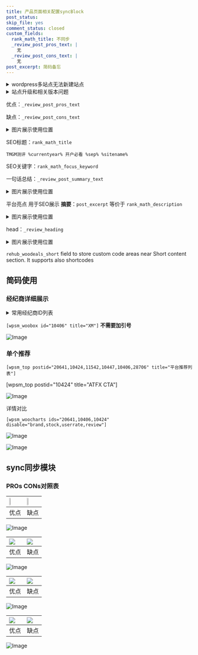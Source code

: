 ```yaml
---
title: 产品页面相关配置syncBlock
post_status: 
skip_file: yes
comment_status: closed
custom_fields:
  rank_math_title: 不同步
  _review_post_pros_text: |
    无
  _review_post_cons_text: |
    无
post_excerpt: 简码备忘
---
```

<details><summary>wordpress多站点无法新建站点</summary>

<li>和报错需要清理cookies一样的原因</li>
<li>wp-config.php里面<code>define( 'SUBDOMAIN_INSTALL', false );//子域名安装</code></li>
<li>新建子站点是用<code>define( 'SUBDOMAIN_INSTALL', true);//子域名安装</code> 完成以后，改成<code>false</code></li>
</details>

<details><summary>站点升级和相关版本问题</summary>

<p>wordpress：5.9.9
woocommerce：7.5.1
出现问题的地方：主题选项里面>><strong>Product layout >>compact style</strong></p>
<p>如何出现没有用过的字段 导致无法保存。先导出配置 然后进行修改，后面再次恢复即可。</p>
<p>出现部分字段无法显示时，需要返回默认布局后，对产品进行保存就好了。</p>
<p></p>
</details>

优点：`_review_post_pros_text`

缺点：`_review_post_cons_text`

<details><summary>图片展示使用位置</summary>

<img src="https://prod-files-secure.s3.us-west-2.amazonaws.com/39ed1227-6d7d-4570-be36-9ccd4a2c4241/f51d3d83-55d4-4bdf-9604-f37ec77ab556/Untitled.png?X-Amz-Algorithm=AWS4-HMAC-SHA256&X-Amz-Content-Sha256=UNSIGNED-PAYLOAD&X-Amz-Credential=ASIAZI2LB466Z2OPMJMV%2F20251101%2Fus-west-2%2Fs3%2Faws4_request&X-Amz-Date=20251101T165518Z&X-Amz-Expires=3600&X-Amz-Security-Token=IQoJb3JpZ2luX2VjEGgaCXVzLXdlc3QtMiJHMEUCIQDFDaMqBT6UOUz2y07TyDoUMGJqFp1SgQaHWZn0qWq%2FtQIgVe4rkZP7hnxqGCGGGEHJgcDuZB%2BeVjixDTz1ddisOUcq%2FwMIMRAAGgw2Mzc0MjMxODM4MDUiDLBnr%2FUxOp64rESdRCrcA2E%2BRDpoK7HY0pIZ6UQgX9ITCcVSwNuWyymGs%2BTsKsIz99FY%2BUhUj12FL4gLvE0WuDuAPyDoY8y%2BfYHIdIIlOw%2FjlO%2F9J4AkspwoV85m9SO1fbJO3%2BwoGmtXLrXREvdZmMDIMcELdhkKV7uo37xogIJZQtTV73rSjAIF%2F763qrOsqanp8K2VzDDixVakR1gUUCoNWNLhls5439HWBywUdMVd6gr0577FvmY0LPEXbl8etArWKas6P9ibBVxpoBON8gRAifAf%2BYgQT7IFQ5dqw7T67XKNZ2dkBgM8ejyJJjHtT8I135upAW8sktCyATEq%2BibYeSYbISLu26B3FMkCG8%2F67tSrV7AJDVovXCEZ5wR4ew1rGjZVVsN3e5DwmLdn0Eq44NAMP%2FcxcAyMiERQxv2%2F6Nt6XPP33GXOB7VE645EB1VjcS6yGviYcuQd8oaNuECDQNPp4K%2Fq5fUDEF8FXpSXU69VMTEjlNTRELwLCE8aWMYkO%2BY2IgahPVofF%2FB6gDtbxZtavLu0oE70fhQeEIsZvm4AYz%2BM6gXARGlQsv2Ao7%2BNjiQ0UMkcJNUXKwjr4jkkOZxRZy0g0SvgcRzWwdveWE6OD2M575I944MPjF1hiGkH15st%2FlQ0L71vMNvQmMgGOqUBuMGd%2F3yzF7QYrSiQps96H%2BPA55G5ziTZ6TpxgQjtKoXghitPxHaQQvC0qfMLDspx0VZQCy3O%2BLiYfAMsKhR5OECm1WRujJuRPG2GeGI6OivillNXYjkYIRcgv9RXXKc8F0D2A9spgJMA4w8eYa43JSGoEWVdNo1Uzv7lAy3N%2Be8GiZyDdKJrytJCbNMgyvoqL24nvkS63KPhr%2FgOjSjNwD4O48E%2F&X-Amz-Signature=b5b883c9772395011ea4d627fa32e01a1f41d4cf05646dc2915d38ebdf18716c&X-Amz-SignedHeaders=host&x-amz-checksum-mode=ENABLED&x-id=GetObject" alt="Image">
</details>

SEO标题：`rank_math_title`

`TMGM测评 %currentyear% 开户必看 %sep% %sitename%`

SEO关键字：`rank_math_focus_keyword`

一句话总结：`_review_post_summary_text`

<details><summary>图片展示使用位置</summary>

<img src="https://prod-files-secure.s3.us-west-2.amazonaws.com/39ed1227-6d7d-4570-be36-9ccd4a2c4241/4b96a922-296c-4f4e-8630-d1c870cbce01/Untitled.png?X-Amz-Algorithm=AWS4-HMAC-SHA256&X-Amz-Content-Sha256=UNSIGNED-PAYLOAD&X-Amz-Credential=ASIAZI2LB466W2X24S4H%2F20251101%2Fus-west-2%2Fs3%2Faws4_request&X-Amz-Date=20251101T165518Z&X-Amz-Expires=3600&X-Amz-Security-Token=IQoJb3JpZ2luX2VjEGgaCXVzLXdlc3QtMiJHMEUCIQDfyevdsri5k52Xp7Ylz94bOmcGnPLH15YfNIQhifL%2B%2FAIgTpxgMZRAe0ToV5OicqyiO2q3cJfscg3riouhoI%2F1cDMq%2FwMIMRAAGgw2Mzc0MjMxODM4MDUiDKrdddh8hJ2p3jWtMircA1vc3EHG6N334O%2BWOwO%2FjZU5mlAp8HTth%2By%2BlI1210SIIEpB1enyKAzappLm7wk7KjueT%2B4ScFlJaI1tbTvQHazfD6QLuZG4mevDsofaIXjgxwhY4trFbghcBCC9pbTC29nN%2B%2FiBJUQskQkOaVnhBsKMTvQCkCoObjQtRjao%2BrrwB4%2BOeCjQsQqNQNcWtLkL2mQvwFMIQNdXdnr6m%2B4NxVYIhK4%2FPKA%2BIxSZYoC4h9i%2FuR%2BrQnHLO31WIfhJIoDO29Zf0ziZhyC7VyeI8IVhHAmp75pEzfL02WzR7%2Fkw9GacwqALxe%2FMZNyxK0dqV%2FZ%2FJ%2BQhePhAzlEp%2FVzcVNwaznrs28fUctEQULhw%2B2kTR8gJ8iwoArwjuR4NZsi4KLqDW79Ur70ZKj9tt6co9Cgt7DKZ6WXJruqI8R7zPGcpatRkdJ9yAVaF%2BQYJVLjZMHP2LpVonjunC32nJPaow7RBgxdSJoq%2Fs7bzUcGjxLhlY5hUKBJYn%2BSZPcpbxNDbhuZ2ZUs%2B8V8%2BGgtOzWh400Lee1dOna5lr2%2Fna6GkIdyXEXSHZZhX%2B8wk4dyAVJ%2FSz0bZArBydwgU4drX9C8gAIWTZVWu9rPZhwHrfwmW0aUSVO0cNMeZB8vCgMpEuvHqMKbQmMgGOqUBM2gJALw%2FKOBZYW%2BO%2BTSFkhOPBz1xx39dq2%2F2RJ8KD2PDe%2Fok4ePVyPRA49ON8ps5K%2BI%2FfkZ%2B3hXU%2BKdN8nSpfL1VKtQHNHrE1Rxtchgcke%2BQ%2B034kKA032p7dE%2FaBmKrD%2FPyYINalYbQgIr7PKM6jw4OFgYmcL%2FL9ys%2BtcaFW6VxfS5q6Q1z0JRXZpXZiEQtMgsPa6cWhSO%2FfxJQegmxfnbvAYfL&X-Amz-Signature=9bceeb2091a431abe68c2bc93211a910a012a767a64ef77d4681df07e208951a&X-Amz-SignedHeaders=host&x-amz-checksum-mode=ENABLED&x-id=GetObject" alt="Image">
</details>

平台亮点 用于SEO展示 **摘要**：`post_excerpt`  等价于 `rank_math_description`

<details><summary>图片展示使用位置</summary>

<img src="https://prod-files-secure.s3.us-west-2.amazonaws.com/39ed1227-6d7d-4570-be36-9ccd4a2c4241/1ee11f63-b60a-4dfe-a7a7-d58ff23b5d88/Untitled.png?X-Amz-Algorithm=AWS4-HMAC-SHA256&X-Amz-Content-Sha256=UNSIGNED-PAYLOAD&X-Amz-Credential=ASIAZI2LB466SGK7YD3Z%2F20251101%2Fus-west-2%2Fs3%2Faws4_request&X-Amz-Date=20251101T165519Z&X-Amz-Expires=3600&X-Amz-Security-Token=IQoJb3JpZ2luX2VjEGgaCXVzLXdlc3QtMiJIMEYCIQDslMepTJ9vWeh1p6tEcwcUYG9UGHXromLe80mSx%2FeN9wIhAL5QzW2uV4516iSoWVac%2FpPVEipf6oxHkHjFB%2Bhrp%2FxgKv8DCDEQABoMNjM3NDIzMTgzODA1IgxXdVEnamIJrjnT6e8q3AOKgmwRiArCzg2wPtL%2BEiZCeio6HI51c76fL5mj3NK46eazacnE8oogm3Iw%2FvYGsELb1vjFgDsCdlEViTCrrhVaa84KM1H01UO1niKeUGsx1GrvmbAIctiEY%2B%2BiWaLXuqqVD9xBvpMk2FF8h4m2d3efqExgQHboSfxNERBVRLk6Q7VtHuoAzX%2BVd1ON%2B%2ByNCTD8MKdZQnL%2Fyymw3k6cyKWtpTlFhHMjSb0zAebk98VpJQaOuhcmb6LwLY9Bqwh5owaTfh1pMSPAPwNf2mA1axESgi24iMNpnOhraF%2FYTOL7WX2AgrbHqQ2a463jYpGV3RnXcXQb3yymf0X2kLVIhzx6v9hWcORmqFXcoHzaShtskhB0xzJAM%2FETTP%2FZPuC76adGHK%2BY%2FRMFgP193rcw8f52Is%2FXBzCY4Un6cMhblBIKaDLQfTFtgY1wUirx926tRzGTVyDMoBu9l9bUkuvtWSE5Ul0DEQCav4d1BjPA%2FjBMRlQ1OEi8WItdIDUnygGc2dyhBk8gKdL%2FbEIq68mcvRV5lC1vtdVXtLQ4J%2BquAiPlXYnUo3Tufl7QttFvcTqp7mgwh%2Bz66dnJGiOjn0ClITd%2B2HQgF%2FhK4cq5AzVjZjAqgntYKQ6WUgX4GNvWhjD00JjIBjqkAeXr7doSQNmN7qGVnLy9fdgKNJ2RvyZ60tyannEMf4lleIyMPpxgKiArky1bF9ajwLY%2FDEU0DKXMxXNSOSNAQimSvTIgKcJSWrn4HCWykya5kQ7E9iTrE6j%2BLiuzVKL0Obb4P4O5yNkxG%2Bxfbqdo31xdJb8R73b7Y3RNSWaXH7ZWnJAJoeka%2B0HzpFYSfkJaGfIkQaK3i1lmITXc6bAN3Ec3BvoC&X-Amz-Signature=b125dfdc475cceb8914dd685fcf9843493128ca4106d5efe02b547e939415241&X-Amz-SignedHeaders=host&x-amz-checksum-mode=ENABLED&x-id=GetObject" alt="Image">
<img src="https://prod-files-secure.s3.us-west-2.amazonaws.com/39ed1227-6d7d-4570-be36-9ccd4a2c4241/ad4118b5-78d8-4fbe-801e-3b29b5d99c01/Untitled.png?X-Amz-Algorithm=AWS4-HMAC-SHA256&X-Amz-Content-Sha256=UNSIGNED-PAYLOAD&X-Amz-Credential=ASIAZI2LB466SGK7YD3Z%2F20251101%2Fus-west-2%2Fs3%2Faws4_request&X-Amz-Date=20251101T165519Z&X-Amz-Expires=3600&X-Amz-Security-Token=IQoJb3JpZ2luX2VjEGgaCXVzLXdlc3QtMiJIMEYCIQDslMepTJ9vWeh1p6tEcwcUYG9UGHXromLe80mSx%2FeN9wIhAL5QzW2uV4516iSoWVac%2FpPVEipf6oxHkHjFB%2Bhrp%2FxgKv8DCDEQABoMNjM3NDIzMTgzODA1IgxXdVEnamIJrjnT6e8q3AOKgmwRiArCzg2wPtL%2BEiZCeio6HI51c76fL5mj3NK46eazacnE8oogm3Iw%2FvYGsELb1vjFgDsCdlEViTCrrhVaa84KM1H01UO1niKeUGsx1GrvmbAIctiEY%2B%2BiWaLXuqqVD9xBvpMk2FF8h4m2d3efqExgQHboSfxNERBVRLk6Q7VtHuoAzX%2BVd1ON%2B%2ByNCTD8MKdZQnL%2Fyymw3k6cyKWtpTlFhHMjSb0zAebk98VpJQaOuhcmb6LwLY9Bqwh5owaTfh1pMSPAPwNf2mA1axESgi24iMNpnOhraF%2FYTOL7WX2AgrbHqQ2a463jYpGV3RnXcXQb3yymf0X2kLVIhzx6v9hWcORmqFXcoHzaShtskhB0xzJAM%2FETTP%2FZPuC76adGHK%2BY%2FRMFgP193rcw8f52Is%2FXBzCY4Un6cMhblBIKaDLQfTFtgY1wUirx926tRzGTVyDMoBu9l9bUkuvtWSE5Ul0DEQCav4d1BjPA%2FjBMRlQ1OEi8WItdIDUnygGc2dyhBk8gKdL%2FbEIq68mcvRV5lC1vtdVXtLQ4J%2BquAiPlXYnUo3Tufl7QttFvcTqp7mgwh%2Bz66dnJGiOjn0ClITd%2B2HQgF%2FhK4cq5AzVjZjAqgntYKQ6WUgX4GNvWhjD00JjIBjqkAeXr7doSQNmN7qGVnLy9fdgKNJ2RvyZ60tyannEMf4lleIyMPpxgKiArky1bF9ajwLY%2FDEU0DKXMxXNSOSNAQimSvTIgKcJSWrn4HCWykya5kQ7E9iTrE6j%2BLiuzVKL0Obb4P4O5yNkxG%2Bxfbqdo31xdJb8R73b7Y3RNSWaXH7ZWnJAJoeka%2B0HzpFYSfkJaGfIkQaK3i1lmITXc6bAN3Ec3BvoC&X-Amz-Signature=f5efd465377f721e5ed8d18ea86a1fd9c54246eb2debb46fd8902e2832ed3991&X-Amz-SignedHeaders=host&x-amz-checksum-mode=ENABLED&x-id=GetObject" alt="Image">
<img src="https://prod-files-secure.s3.us-west-2.amazonaws.com/39ed1227-6d7d-4570-be36-9ccd4a2c4241/a38cf7c9-a79c-4b64-9e94-13589fe0758b/Untitled.png?X-Amz-Algorithm=AWS4-HMAC-SHA256&X-Amz-Content-Sha256=UNSIGNED-PAYLOAD&X-Amz-Credential=ASIAZI2LB466SGK7YD3Z%2F20251101%2Fus-west-2%2Fs3%2Faws4_request&X-Amz-Date=20251101T165519Z&X-Amz-Expires=3600&X-Amz-Security-Token=IQoJb3JpZ2luX2VjEGgaCXVzLXdlc3QtMiJIMEYCIQDslMepTJ9vWeh1p6tEcwcUYG9UGHXromLe80mSx%2FeN9wIhAL5QzW2uV4516iSoWVac%2FpPVEipf6oxHkHjFB%2Bhrp%2FxgKv8DCDEQABoMNjM3NDIzMTgzODA1IgxXdVEnamIJrjnT6e8q3AOKgmwRiArCzg2wPtL%2BEiZCeio6HI51c76fL5mj3NK46eazacnE8oogm3Iw%2FvYGsELb1vjFgDsCdlEViTCrrhVaa84KM1H01UO1niKeUGsx1GrvmbAIctiEY%2B%2BiWaLXuqqVD9xBvpMk2FF8h4m2d3efqExgQHboSfxNERBVRLk6Q7VtHuoAzX%2BVd1ON%2B%2ByNCTD8MKdZQnL%2Fyymw3k6cyKWtpTlFhHMjSb0zAebk98VpJQaOuhcmb6LwLY9Bqwh5owaTfh1pMSPAPwNf2mA1axESgi24iMNpnOhraF%2FYTOL7WX2AgrbHqQ2a463jYpGV3RnXcXQb3yymf0X2kLVIhzx6v9hWcORmqFXcoHzaShtskhB0xzJAM%2FETTP%2FZPuC76adGHK%2BY%2FRMFgP193rcw8f52Is%2FXBzCY4Un6cMhblBIKaDLQfTFtgY1wUirx926tRzGTVyDMoBu9l9bUkuvtWSE5Ul0DEQCav4d1BjPA%2FjBMRlQ1OEi8WItdIDUnygGc2dyhBk8gKdL%2FbEIq68mcvRV5lC1vtdVXtLQ4J%2BquAiPlXYnUo3Tufl7QttFvcTqp7mgwh%2Bz66dnJGiOjn0ClITd%2B2HQgF%2FhK4cq5AzVjZjAqgntYKQ6WUgX4GNvWhjD00JjIBjqkAeXr7doSQNmN7qGVnLy9fdgKNJ2RvyZ60tyannEMf4lleIyMPpxgKiArky1bF9ajwLY%2FDEU0DKXMxXNSOSNAQimSvTIgKcJSWrn4HCWykya5kQ7E9iTrE6j%2BLiuzVKL0Obb4P4O5yNkxG%2Bxfbqdo31xdJb8R73b7Y3RNSWaXH7ZWnJAJoeka%2B0HzpFYSfkJaGfIkQaK3i1lmITXc6bAN3Ec3BvoC&X-Amz-Signature=b0e50d395a05435ae3cc2fa81e49da2095ab0c26a131d2900b56ef2be0f1d460&X-Amz-SignedHeaders=host&x-amz-checksum-mode=ENABLED&x-id=GetObject" alt="Image">
<img src="https://prod-files-secure.s3.us-west-2.amazonaws.com/39ed1227-6d7d-4570-be36-9ccd4a2c4241/7da6fc1e-d2ac-42ae-8c75-cb5749aa18f6/Untitled.png?X-Amz-Algorithm=AWS4-HMAC-SHA256&X-Amz-Content-Sha256=UNSIGNED-PAYLOAD&X-Amz-Credential=ASIAZI2LB466SGK7YD3Z%2F20251101%2Fus-west-2%2Fs3%2Faws4_request&X-Amz-Date=20251101T165519Z&X-Amz-Expires=3600&X-Amz-Security-Token=IQoJb3JpZ2luX2VjEGgaCXVzLXdlc3QtMiJIMEYCIQDslMepTJ9vWeh1p6tEcwcUYG9UGHXromLe80mSx%2FeN9wIhAL5QzW2uV4516iSoWVac%2FpPVEipf6oxHkHjFB%2Bhrp%2FxgKv8DCDEQABoMNjM3NDIzMTgzODA1IgxXdVEnamIJrjnT6e8q3AOKgmwRiArCzg2wPtL%2BEiZCeio6HI51c76fL5mj3NK46eazacnE8oogm3Iw%2FvYGsELb1vjFgDsCdlEViTCrrhVaa84KM1H01UO1niKeUGsx1GrvmbAIctiEY%2B%2BiWaLXuqqVD9xBvpMk2FF8h4m2d3efqExgQHboSfxNERBVRLk6Q7VtHuoAzX%2BVd1ON%2B%2ByNCTD8MKdZQnL%2Fyymw3k6cyKWtpTlFhHMjSb0zAebk98VpJQaOuhcmb6LwLY9Bqwh5owaTfh1pMSPAPwNf2mA1axESgi24iMNpnOhraF%2FYTOL7WX2AgrbHqQ2a463jYpGV3RnXcXQb3yymf0X2kLVIhzx6v9hWcORmqFXcoHzaShtskhB0xzJAM%2FETTP%2FZPuC76adGHK%2BY%2FRMFgP193rcw8f52Is%2FXBzCY4Un6cMhblBIKaDLQfTFtgY1wUirx926tRzGTVyDMoBu9l9bUkuvtWSE5Ul0DEQCav4d1BjPA%2FjBMRlQ1OEi8WItdIDUnygGc2dyhBk8gKdL%2FbEIq68mcvRV5lC1vtdVXtLQ4J%2BquAiPlXYnUo3Tufl7QttFvcTqp7mgwh%2Bz66dnJGiOjn0ClITd%2B2HQgF%2FhK4cq5AzVjZjAqgntYKQ6WUgX4GNvWhjD00JjIBjqkAeXr7doSQNmN7qGVnLy9fdgKNJ2RvyZ60tyannEMf4lleIyMPpxgKiArky1bF9ajwLY%2FDEU0DKXMxXNSOSNAQimSvTIgKcJSWrn4HCWykya5kQ7E9iTrE6j%2BLiuzVKL0Obb4P4O5yNkxG%2Bxfbqdo31xdJb8R73b7Y3RNSWaXH7ZWnJAJoeka%2B0HzpFYSfkJaGfIkQaK3i1lmITXc6bAN3Ec3BvoC&X-Amz-Signature=d4c9a675eaa001e4a0029a370fc4bc751aa2211c739616800d20c0f0c45850a0&X-Amz-SignedHeaders=host&x-amz-checksum-mode=ENABLED&x-id=GetObject" alt="Image">
<img src="https://prod-files-secure.s3.us-west-2.amazonaws.com/39ed1227-6d7d-4570-be36-9ccd4a2c4241/7e97f40a-eaee-47f5-b2f9-475f96808fa7/Untitled.png?X-Amz-Algorithm=AWS4-HMAC-SHA256&X-Amz-Content-Sha256=UNSIGNED-PAYLOAD&X-Amz-Credential=ASIAZI2LB466SGK7YD3Z%2F20251101%2Fus-west-2%2Fs3%2Faws4_request&X-Amz-Date=20251101T165519Z&X-Amz-Expires=3600&X-Amz-Security-Token=IQoJb3JpZ2luX2VjEGgaCXVzLXdlc3QtMiJIMEYCIQDslMepTJ9vWeh1p6tEcwcUYG9UGHXromLe80mSx%2FeN9wIhAL5QzW2uV4516iSoWVac%2FpPVEipf6oxHkHjFB%2Bhrp%2FxgKv8DCDEQABoMNjM3NDIzMTgzODA1IgxXdVEnamIJrjnT6e8q3AOKgmwRiArCzg2wPtL%2BEiZCeio6HI51c76fL5mj3NK46eazacnE8oogm3Iw%2FvYGsELb1vjFgDsCdlEViTCrrhVaa84KM1H01UO1niKeUGsx1GrvmbAIctiEY%2B%2BiWaLXuqqVD9xBvpMk2FF8h4m2d3efqExgQHboSfxNERBVRLk6Q7VtHuoAzX%2BVd1ON%2B%2ByNCTD8MKdZQnL%2Fyymw3k6cyKWtpTlFhHMjSb0zAebk98VpJQaOuhcmb6LwLY9Bqwh5owaTfh1pMSPAPwNf2mA1axESgi24iMNpnOhraF%2FYTOL7WX2AgrbHqQ2a463jYpGV3RnXcXQb3yymf0X2kLVIhzx6v9hWcORmqFXcoHzaShtskhB0xzJAM%2FETTP%2FZPuC76adGHK%2BY%2FRMFgP193rcw8f52Is%2FXBzCY4Un6cMhblBIKaDLQfTFtgY1wUirx926tRzGTVyDMoBu9l9bUkuvtWSE5Ul0DEQCav4d1BjPA%2FjBMRlQ1OEi8WItdIDUnygGc2dyhBk8gKdL%2FbEIq68mcvRV5lC1vtdVXtLQ4J%2BquAiPlXYnUo3Tufl7QttFvcTqp7mgwh%2Bz66dnJGiOjn0ClITd%2B2HQgF%2FhK4cq5AzVjZjAqgntYKQ6WUgX4GNvWhjD00JjIBjqkAeXr7doSQNmN7qGVnLy9fdgKNJ2RvyZ60tyannEMf4lleIyMPpxgKiArky1bF9ajwLY%2FDEU0DKXMxXNSOSNAQimSvTIgKcJSWrn4HCWykya5kQ7E9iTrE6j%2BLiuzVKL0Obb4P4O5yNkxG%2Bxfbqdo31xdJb8R73b7Y3RNSWaXH7ZWnJAJoeka%2B0HzpFYSfkJaGfIkQaK3i1lmITXc6bAN3Ec3BvoC&X-Amz-Signature=48323f855b85f62ead9184000832288d112a4507fe5a38b6e54c21dcb761bd8c&X-Amz-SignedHeaders=host&x-amz-checksum-mode=ENABLED&x-id=GetObject" alt="Image">
</details>

head：`_review_heading`

<details><summary>图片展示使用位置</summary>

<img src="https://prod-files-secure.s3.us-west-2.amazonaws.com/39ed1227-6d7d-4570-be36-9ccd4a2c4241/3a4650ad-9887-415c-889a-edd51fa54f27/Untitled.png?X-Amz-Algorithm=AWS4-HMAC-SHA256&X-Amz-Content-Sha256=UNSIGNED-PAYLOAD&X-Amz-Credential=ASIAZI2LB466XXA64T6Z%2F20251101%2Fus-west-2%2Fs3%2Faws4_request&X-Amz-Date=20251101T165519Z&X-Amz-Expires=3600&X-Amz-Security-Token=IQoJb3JpZ2luX2VjEGgaCXVzLXdlc3QtMiJHMEUCIQD44X1bnRseOL9igdQNzy5OonVAGCmfKK09fLN44SmE0wIgZBC6X3bz7vSLhseAfkFu%2BmQaP8flCtLRKXO3XaG0Zekq%2FwMIMRAAGgw2Mzc0MjMxODM4MDUiDMgS%2FGNQITYcXhfGFSrcA7PAzgg6jVK%2FJhgAECSVoUlQcw72OuEzqQIeegyIkGj%2FoDMjfZHoNXrIJN49gMiG2WASwqAsFVtJvEQC5xZEgWmM0f%2FuADlkH6MCMiqOPz77h3NYp72aXmCF5EL1HL0hVTl0S2FMWxOg5Bzm3vLlCdXl%2F0bwadq0vd1GdXekkUYdIrvI5hOdciXiJBAGmBK0PVftWS7vVcQ0Cy0FTMsPP8UL8dfKImIQpPKOroxSE1NMdz8irS9JZPCdO0uP2rTMb5nwVnVgIV%2B6wgp9dJxg9RxGzlLg5Nv01y2Suz8QY4fQx24iIAuEEf8R6g%2BlTlGP6kyerKkGvsOMDeSLndwtA5JyA5JAVQkf%2BbucHhrN06jgqSx39OjihmHcWuaVPfFL67kgIw1WG4KGNoJoB8HtdWSdLuCK1jZBeegCucfWwy03%2FUQlUJ3ky2vq6X%2BqtakV1gvOmSb4sJG%2FIQh3MzXs4kz6TqfCC66lIqvUzA2zKOTXyYRC3FWcQjJGQUv95JWO3Z82mJdZ%2FH%2FQjNp6rXcf%2FiP4INXRElzWNhDS2%2F2CnppaXHmMk%2FmQvikPCeinpnywPQksYqhnLnJlrFs6zRolSNlinnTjXvIYR4sdd1DYO3WMGM24Yp6Xwmi8CUNsMLvRmMgGOqUBTERy6e%2F7iJ2JL%2B4QjJG%2BF8DYcxXU15ZNZZC623Gvq8fVb%2BHWS1PBulKbbj%2BCPphsXP%2FC774rckNLIwjR6mtn8kxhe2XHxF2H8qlgEOwKe15xd5JdbWJa0DDlsm0GktUo20jJqbVuAZTpqh8yCbnX97DgyisaVLOUKFy%2BClq6xJD%2FVm279ubtRtDiVASw5C%2FH2oU2y5yKgg4kz%2BOblF5I2oogvD6X&X-Amz-Signature=c1f9c5f7a041361da6bf1baa365230a919920ece54529fc099e328104f82cf7e&X-Amz-SignedHeaders=host&x-amz-checksum-mode=ENABLED&x-id=GetObject" alt="Image">
</details>

`rehub_woodeals_short`	field to store custom code areas near Short content section. It supports also shortcodes



## 简码使用

### 经纪商详细展示

<details><summary>常用经纪商ID列表</summary>

<pre><code class="php">嘉盛 ===> 20641  [wpsm_woobox id="20641" title="嘉盛"]
易信easymarkets ===> 11542  [wpsm_woobox id="11542" title="易信easymarkets"]
ATFX外汇 ===> 10424  [wpsm_woobox id="10424" title="ATFX"]
XM ===> 10406  [wpsm_woobox id="10406" title="XM"]
TMGM ===> 29622  [wpsm_woobox id="29622" title="TMGM"]
HYCM ===> 10447  [wpsm_woobox id="10447" title="HYCM"]
fpmarkets澳福外汇 ===> 20639  [wpsm_woobox id="20639" title="fpmarkets澳福外汇"]</code></pre>
</details>

`[wpsm_woobox id="10406" title="XM"]` **不需要加引号**

![Image](https://prod-files-secure.s3.us-west-2.amazonaws.com/39ed1227-6d7d-4570-be36-9ccd4a2c4241/4f898f9d-0fa7-4e43-acd3-ac6bc7be575a/Untitled.png?X-Amz-Algorithm=AWS4-HMAC-SHA256&X-Amz-Content-Sha256=UNSIGNED-PAYLOAD&X-Amz-Credential=ASIAZI2LB466W6AR3UVU%2F20251101%2Fus-west-2%2Fs3%2Faws4_request&X-Amz-Date=20251101T165516Z&X-Amz-Expires=3600&X-Amz-Security-Token=IQoJb3JpZ2luX2VjEGgaCXVzLXdlc3QtMiJIMEYCIQDyjZG1AgHr%2F8FcZUo%2FaWAz4JGWUzA4p8DNRwMRrn%2FT3gIhAKXo2rsYESEKZ9McWJ4UIx3q4wAqKRNz7vrdcxeVrU%2BkKv8DCDEQABoMNjM3NDIzMTgzODA1IgxPUumpRd9xbyCgjKwq3AOgVy9lCEXWmpaFDoNgWnolmxVV%2FsuKrrxlj8ADDGvcdLP7qifmtvtdJ4sMB%2BOn0nHFgWcL5PPKp3dOE3fRhNaSG0Fqxe0wWdkNsxstRCDp8wpq6MlsEdILO%2FJcPwEl40Ra7AQfmr9zKJicjvKnvZsilg%2F4egD4kUWpsNcl%2FvUVZM6WdR1%2BaLI6zp2br2HHB%2BIY662QYoBPCUQGnD2QgfkRHZBdAIYBC76dYZ699mecN6w9n9ueWL%2Bwp3kuUoNrzljjDBV67%2FNzDIDLpnzkpuX4n1APgPqJANP%2FufYlqlNgFZh6y9xvMOMrgvpkxsHQt%2Fomts5JYC0TvmVI1TSmlea7Z6N2qfSRjTRsEpsACuv%2BnX1XKs1eL7kUa2r0P3kOQmQUPwEwcqPv1s3KztSypi6aMusKBEg1Q7KHVGyh%2FLg1e00YgHS%2Buy21NBmlDBEuX9aRdpqsbKsF6u0deDx%2BzcqWNs6EPpEaZPTNGWMvh7RHnaR%2BqplrP3Tq2Mdl44A356C46KPZiQrML%2BBg6BVnS3JvxtQjIrzLH8B7rCwL0pbcfHCnhoXm4asjE5tSdl46tABIDCU6dyhIcF8vUlEY3YaTokuoaG9OtYSVKQrtjJm5kv9Gz5NxeUgwE5jrnjCF0ZjIBjqkAYh%2FfRB%2FTrwGLBcpL4ovDrA2AVeqAhv6ISVL4Jvr%2B2py3C59UCdYywC8X6a6mtQrzx0NJCv9d%2FedQYq3NyIiLqERgSFFJXa0L6ZQaaHMhIYM8t41DKThnvl%2BO5%2FXJB50xjcGHI6q12mal9yVVTmmwUmrrBUUp417Vr3iSd1uwypoPI%2B1KAGVhMPIelZWTzeHDzWuXtQXubq1S4JrOWsHZ2%2BpI5W4&X-Amz-Signature=eb0b081088eda3ab9ffa347fd7edaa196c157e5f42246367bb48873465a3f3ab&X-Amz-SignedHeaders=host&x-amz-checksum-mode=ENABLED&x-id=GetObject)

### 单个推荐
`[wpsm_top postid="20641,10424,11542,10447,10406,28706" title="平台推荐列表"]`

[wpsm_top postid="10424" title="ATFX CTA"]

![Image](https://prod-files-secure.s3.us-west-2.amazonaws.com/39ed1227-6d7d-4570-be36-9ccd4a2c4241/5ac620dc-51a8-48b6-b55d-91f47299193c/Untitled.png?X-Amz-Algorithm=AWS4-HMAC-SHA256&X-Amz-Content-Sha256=UNSIGNED-PAYLOAD&X-Amz-Credential=ASIAZI2LB466W6AR3UVU%2F20251101%2Fus-west-2%2Fs3%2Faws4_request&X-Amz-Date=20251101T165516Z&X-Amz-Expires=3600&X-Amz-Security-Token=IQoJb3JpZ2luX2VjEGgaCXVzLXdlc3QtMiJIMEYCIQDyjZG1AgHr%2F8FcZUo%2FaWAz4JGWUzA4p8DNRwMRrn%2FT3gIhAKXo2rsYESEKZ9McWJ4UIx3q4wAqKRNz7vrdcxeVrU%2BkKv8DCDEQABoMNjM3NDIzMTgzODA1IgxPUumpRd9xbyCgjKwq3AOgVy9lCEXWmpaFDoNgWnolmxVV%2FsuKrrxlj8ADDGvcdLP7qifmtvtdJ4sMB%2BOn0nHFgWcL5PPKp3dOE3fRhNaSG0Fqxe0wWdkNsxstRCDp8wpq6MlsEdILO%2FJcPwEl40Ra7AQfmr9zKJicjvKnvZsilg%2F4egD4kUWpsNcl%2FvUVZM6WdR1%2BaLI6zp2br2HHB%2BIY662QYoBPCUQGnD2QgfkRHZBdAIYBC76dYZ699mecN6w9n9ueWL%2Bwp3kuUoNrzljjDBV67%2FNzDIDLpnzkpuX4n1APgPqJANP%2FufYlqlNgFZh6y9xvMOMrgvpkxsHQt%2Fomts5JYC0TvmVI1TSmlea7Z6N2qfSRjTRsEpsACuv%2BnX1XKs1eL7kUa2r0P3kOQmQUPwEwcqPv1s3KztSypi6aMusKBEg1Q7KHVGyh%2FLg1e00YgHS%2Buy21NBmlDBEuX9aRdpqsbKsF6u0deDx%2BzcqWNs6EPpEaZPTNGWMvh7RHnaR%2BqplrP3Tq2Mdl44A356C46KPZiQrML%2BBg6BVnS3JvxtQjIrzLH8B7rCwL0pbcfHCnhoXm4asjE5tSdl46tABIDCU6dyhIcF8vUlEY3YaTokuoaG9OtYSVKQrtjJm5kv9Gz5NxeUgwE5jrnjCF0ZjIBjqkAYh%2FfRB%2FTrwGLBcpL4ovDrA2AVeqAhv6ISVL4Jvr%2B2py3C59UCdYywC8X6a6mtQrzx0NJCv9d%2FedQYq3NyIiLqERgSFFJXa0L6ZQaaHMhIYM8t41DKThnvl%2BO5%2FXJB50xjcGHI6q12mal9yVVTmmwUmrrBUUp417Vr3iSd1uwypoPI%2B1KAGVhMPIelZWTzeHDzWuXtQXubq1S4JrOWsHZ2%2BpI5W4&X-Amz-Signature=483ebac4155631b904bb21d50d12135b56901580343fb22962a85060d8edf301&X-Amz-SignedHeaders=host&x-amz-checksum-mode=ENABLED&x-id=GetObject)

详情对比

`[wpsm_woocharts ids="20641,10406,10424" disable="brand,stock,userrate,review"]`

![Image](https://prod-files-secure.s3.us-west-2.amazonaws.com/39ed1227-6d7d-4570-be36-9ccd4a2c4241/bf3ba45f-b9f3-4295-8aef-b4a495fd25f4/Untitled.png?X-Amz-Algorithm=AWS4-HMAC-SHA256&X-Amz-Content-Sha256=UNSIGNED-PAYLOAD&X-Amz-Credential=ASIAZI2LB466W6AR3UVU%2F20251101%2Fus-west-2%2Fs3%2Faws4_request&X-Amz-Date=20251101T165517Z&X-Amz-Expires=3600&X-Amz-Security-Token=IQoJb3JpZ2luX2VjEGgaCXVzLXdlc3QtMiJIMEYCIQDyjZG1AgHr%2F8FcZUo%2FaWAz4JGWUzA4p8DNRwMRrn%2FT3gIhAKXo2rsYESEKZ9McWJ4UIx3q4wAqKRNz7vrdcxeVrU%2BkKv8DCDEQABoMNjM3NDIzMTgzODA1IgxPUumpRd9xbyCgjKwq3AOgVy9lCEXWmpaFDoNgWnolmxVV%2FsuKrrxlj8ADDGvcdLP7qifmtvtdJ4sMB%2BOn0nHFgWcL5PPKp3dOE3fRhNaSG0Fqxe0wWdkNsxstRCDp8wpq6MlsEdILO%2FJcPwEl40Ra7AQfmr9zKJicjvKnvZsilg%2F4egD4kUWpsNcl%2FvUVZM6WdR1%2BaLI6zp2br2HHB%2BIY662QYoBPCUQGnD2QgfkRHZBdAIYBC76dYZ699mecN6w9n9ueWL%2Bwp3kuUoNrzljjDBV67%2FNzDIDLpnzkpuX4n1APgPqJANP%2FufYlqlNgFZh6y9xvMOMrgvpkxsHQt%2Fomts5JYC0TvmVI1TSmlea7Z6N2qfSRjTRsEpsACuv%2BnX1XKs1eL7kUa2r0P3kOQmQUPwEwcqPv1s3KztSypi6aMusKBEg1Q7KHVGyh%2FLg1e00YgHS%2Buy21NBmlDBEuX9aRdpqsbKsF6u0deDx%2BzcqWNs6EPpEaZPTNGWMvh7RHnaR%2BqplrP3Tq2Mdl44A356C46KPZiQrML%2BBg6BVnS3JvxtQjIrzLH8B7rCwL0pbcfHCnhoXm4asjE5tSdl46tABIDCU6dyhIcF8vUlEY3YaTokuoaG9OtYSVKQrtjJm5kv9Gz5NxeUgwE5jrnjCF0ZjIBjqkAYh%2FfRB%2FTrwGLBcpL4ovDrA2AVeqAhv6ISVL4Jvr%2B2py3C59UCdYywC8X6a6mtQrzx0NJCv9d%2FedQYq3NyIiLqERgSFFJXa0L6ZQaaHMhIYM8t41DKThnvl%2BO5%2FXJB50xjcGHI6q12mal9yVVTmmwUmrrBUUp417Vr3iSd1uwypoPI%2B1KAGVhMPIelZWTzeHDzWuXtQXubq1S4JrOWsHZ2%2BpI5W4&X-Amz-Signature=2b41da7538897160fbe661f6c4efe4cf26d7f466cd8ff9fb5bf1221abe31b001&X-Amz-SignedHeaders=host&x-amz-checksum-mode=ENABLED&x-id=GetObject)

![Image](https://prod-files-secure.s3.us-west-2.amazonaws.com/39ed1227-6d7d-4570-be36-9ccd4a2c4241/30bc56ef-f383-4b48-9768-2ebc9e436ec0/Untitled.png?X-Amz-Algorithm=AWS4-HMAC-SHA256&X-Amz-Content-Sha256=UNSIGNED-PAYLOAD&X-Amz-Credential=ASIAZI2LB466W6AR3UVU%2F20251101%2Fus-west-2%2Fs3%2Faws4_request&X-Amz-Date=20251101T165517Z&X-Amz-Expires=3600&X-Amz-Security-Token=IQoJb3JpZ2luX2VjEGgaCXVzLXdlc3QtMiJIMEYCIQDyjZG1AgHr%2F8FcZUo%2FaWAz4JGWUzA4p8DNRwMRrn%2FT3gIhAKXo2rsYESEKZ9McWJ4UIx3q4wAqKRNz7vrdcxeVrU%2BkKv8DCDEQABoMNjM3NDIzMTgzODA1IgxPUumpRd9xbyCgjKwq3AOgVy9lCEXWmpaFDoNgWnolmxVV%2FsuKrrxlj8ADDGvcdLP7qifmtvtdJ4sMB%2BOn0nHFgWcL5PPKp3dOE3fRhNaSG0Fqxe0wWdkNsxstRCDp8wpq6MlsEdILO%2FJcPwEl40Ra7AQfmr9zKJicjvKnvZsilg%2F4egD4kUWpsNcl%2FvUVZM6WdR1%2BaLI6zp2br2HHB%2BIY662QYoBPCUQGnD2QgfkRHZBdAIYBC76dYZ699mecN6w9n9ueWL%2Bwp3kuUoNrzljjDBV67%2FNzDIDLpnzkpuX4n1APgPqJANP%2FufYlqlNgFZh6y9xvMOMrgvpkxsHQt%2Fomts5JYC0TvmVI1TSmlea7Z6N2qfSRjTRsEpsACuv%2BnX1XKs1eL7kUa2r0P3kOQmQUPwEwcqPv1s3KztSypi6aMusKBEg1Q7KHVGyh%2FLg1e00YgHS%2Buy21NBmlDBEuX9aRdpqsbKsF6u0deDx%2BzcqWNs6EPpEaZPTNGWMvh7RHnaR%2BqplrP3Tq2Mdl44A356C46KPZiQrML%2BBg6BVnS3JvxtQjIrzLH8B7rCwL0pbcfHCnhoXm4asjE5tSdl46tABIDCU6dyhIcF8vUlEY3YaTokuoaG9OtYSVKQrtjJm5kv9Gz5NxeUgwE5jrnjCF0ZjIBjqkAYh%2FfRB%2FTrwGLBcpL4ovDrA2AVeqAhv6ISVL4Jvr%2B2py3C59UCdYywC8X6a6mtQrzx0NJCv9d%2FedQYq3NyIiLqERgSFFJXa0L6ZQaaHMhIYM8t41DKThnvl%2BO5%2FXJB50xjcGHI6q12mal9yVVTmmwUmrrBUUp417Vr3iSd1uwypoPI%2B1KAGVhMPIelZWTzeHDzWuXtQXubq1S4JrOWsHZ2%2BpI5W4&X-Amz-Signature=dbada8029da4f50012e424eca0eb6ee0095a52580172fc5a6657fb69901ea4e3&X-Amz-SignedHeaders=host&x-amz-checksum-mode=ENABLED&x-id=GetObject)

## sync同步模块

### PROs CONs对照表

| <img src="https://cdn.ifttt.fun/gh/jarlin8/OSS@main/icons/customize/pros.svg" height="auto" width="37.3%"> | <img src="https://cdn.ifttt.fun/gh/jarlin8/OSS@main/icons/customize/cons.svg" height="auto" width="28.8%"> |
| :--- | :--- |
| 优点 | 缺点 |

![Image](https://prod-files-secure.s3.us-west-2.amazonaws.com/39ed1227-6d7d-4570-be36-9ccd4a2c4241/8742b755-dfb5-4004-9a5f-d6e561664bd8/Untitled.png?X-Amz-Algorithm=AWS4-HMAC-SHA256&X-Amz-Content-Sha256=UNSIGNED-PAYLOAD&X-Amz-Credential=ASIAZI2LB466W6AR3UVU%2F20251101%2Fus-west-2%2Fs3%2Faws4_request&X-Amz-Date=20251101T165517Z&X-Amz-Expires=3600&X-Amz-Security-Token=IQoJb3JpZ2luX2VjEGgaCXVzLXdlc3QtMiJIMEYCIQDyjZG1AgHr%2F8FcZUo%2FaWAz4JGWUzA4p8DNRwMRrn%2FT3gIhAKXo2rsYESEKZ9McWJ4UIx3q4wAqKRNz7vrdcxeVrU%2BkKv8DCDEQABoMNjM3NDIzMTgzODA1IgxPUumpRd9xbyCgjKwq3AOgVy9lCEXWmpaFDoNgWnolmxVV%2FsuKrrxlj8ADDGvcdLP7qifmtvtdJ4sMB%2BOn0nHFgWcL5PPKp3dOE3fRhNaSG0Fqxe0wWdkNsxstRCDp8wpq6MlsEdILO%2FJcPwEl40Ra7AQfmr9zKJicjvKnvZsilg%2F4egD4kUWpsNcl%2FvUVZM6WdR1%2BaLI6zp2br2HHB%2BIY662QYoBPCUQGnD2QgfkRHZBdAIYBC76dYZ699mecN6w9n9ueWL%2Bwp3kuUoNrzljjDBV67%2FNzDIDLpnzkpuX4n1APgPqJANP%2FufYlqlNgFZh6y9xvMOMrgvpkxsHQt%2Fomts5JYC0TvmVI1TSmlea7Z6N2qfSRjTRsEpsACuv%2BnX1XKs1eL7kUa2r0P3kOQmQUPwEwcqPv1s3KztSypi6aMusKBEg1Q7KHVGyh%2FLg1e00YgHS%2Buy21NBmlDBEuX9aRdpqsbKsF6u0deDx%2BzcqWNs6EPpEaZPTNGWMvh7RHnaR%2BqplrP3Tq2Mdl44A356C46KPZiQrML%2BBg6BVnS3JvxtQjIrzLH8B7rCwL0pbcfHCnhoXm4asjE5tSdl46tABIDCU6dyhIcF8vUlEY3YaTokuoaG9OtYSVKQrtjJm5kv9Gz5NxeUgwE5jrnjCF0ZjIBjqkAYh%2FfRB%2FTrwGLBcpL4ovDrA2AVeqAhv6ISVL4Jvr%2B2py3C59UCdYywC8X6a6mtQrzx0NJCv9d%2FedQYq3NyIiLqERgSFFJXa0L6ZQaaHMhIYM8t41DKThnvl%2BO5%2FXJB50xjcGHI6q12mal9yVVTmmwUmrrBUUp417Vr3iSd1uwypoPI%2B1KAGVhMPIelZWTzeHDzWuXtQXubq1S4JrOWsHZ2%2BpI5W4&X-Amz-Signature=b21c9753c954357e1e930021c08ed1571c6c6d8952303926198f35d154d256cf&X-Amz-SignedHeaders=host&x-amz-checksum-mode=ENABLED&x-id=GetObject)

| <img src="https://cdn.ifttt.fun/gh/jarlin8/OSS@main/icons/customize/pros1.svg" height="auto"> | <img src="https://cdn.ifttt.fun/gh/jarlin8/OSS@main/icons/customize/cons1.svg" height="auto"> |
| :--- | :--- |
| 优点 | 缺点 |

![Image](https://prod-files-secure.s3.us-west-2.amazonaws.com/39ed1227-6d7d-4570-be36-9ccd4a2c4241/806358f8-c9c4-4e17-bb35-c6c76a5397a5/Untitled.png?X-Amz-Algorithm=AWS4-HMAC-SHA256&X-Amz-Content-Sha256=UNSIGNED-PAYLOAD&X-Amz-Credential=ASIAZI2LB466W6AR3UVU%2F20251101%2Fus-west-2%2Fs3%2Faws4_request&X-Amz-Date=20251101T165517Z&X-Amz-Expires=3600&X-Amz-Security-Token=IQoJb3JpZ2luX2VjEGgaCXVzLXdlc3QtMiJIMEYCIQDyjZG1AgHr%2F8FcZUo%2FaWAz4JGWUzA4p8DNRwMRrn%2FT3gIhAKXo2rsYESEKZ9McWJ4UIx3q4wAqKRNz7vrdcxeVrU%2BkKv8DCDEQABoMNjM3NDIzMTgzODA1IgxPUumpRd9xbyCgjKwq3AOgVy9lCEXWmpaFDoNgWnolmxVV%2FsuKrrxlj8ADDGvcdLP7qifmtvtdJ4sMB%2BOn0nHFgWcL5PPKp3dOE3fRhNaSG0Fqxe0wWdkNsxstRCDp8wpq6MlsEdILO%2FJcPwEl40Ra7AQfmr9zKJicjvKnvZsilg%2F4egD4kUWpsNcl%2FvUVZM6WdR1%2BaLI6zp2br2HHB%2BIY662QYoBPCUQGnD2QgfkRHZBdAIYBC76dYZ699mecN6w9n9ueWL%2Bwp3kuUoNrzljjDBV67%2FNzDIDLpnzkpuX4n1APgPqJANP%2FufYlqlNgFZh6y9xvMOMrgvpkxsHQt%2Fomts5JYC0TvmVI1TSmlea7Z6N2qfSRjTRsEpsACuv%2BnX1XKs1eL7kUa2r0P3kOQmQUPwEwcqPv1s3KztSypi6aMusKBEg1Q7KHVGyh%2FLg1e00YgHS%2Buy21NBmlDBEuX9aRdpqsbKsF6u0deDx%2BzcqWNs6EPpEaZPTNGWMvh7RHnaR%2BqplrP3Tq2Mdl44A356C46KPZiQrML%2BBg6BVnS3JvxtQjIrzLH8B7rCwL0pbcfHCnhoXm4asjE5tSdl46tABIDCU6dyhIcF8vUlEY3YaTokuoaG9OtYSVKQrtjJm5kv9Gz5NxeUgwE5jrnjCF0ZjIBjqkAYh%2FfRB%2FTrwGLBcpL4ovDrA2AVeqAhv6ISVL4Jvr%2B2py3C59UCdYywC8X6a6mtQrzx0NJCv9d%2FedQYq3NyIiLqERgSFFJXa0L6ZQaaHMhIYM8t41DKThnvl%2BO5%2FXJB50xjcGHI6q12mal9yVVTmmwUmrrBUUp417Vr3iSd1uwypoPI%2B1KAGVhMPIelZWTzeHDzWuXtQXubq1S4JrOWsHZ2%2BpI5W4&X-Amz-Signature=5a27aca9397a06348fa2d51cf66e17b7e6ccca04f4cfc44288b2c457cb75a321&X-Amz-SignedHeaders=host&x-amz-checksum-mode=ENABLED&x-id=GetObject)

| <img src="https://cdn.ifttt.fun/gh/jarlin8/OSS@main/icons/customize/pros2.svg" height="auto"> | <img src="https://cdn.ifttt.fun/gh/jarlin8/OSS@main/icons/customize/cons2.svg" height="auto"> |
| :--- | :--- |
| 优点 | 缺点 |

![Image](https://prod-files-secure.s3.us-west-2.amazonaws.com/39ed1227-6d7d-4570-be36-9ccd4a2c4241/a9245ec9-70dd-4005-b534-0d54315fc5f3/Untitled.png?X-Amz-Algorithm=AWS4-HMAC-SHA256&X-Amz-Content-Sha256=UNSIGNED-PAYLOAD&X-Amz-Credential=ASIAZI2LB466W6AR3UVU%2F20251101%2Fus-west-2%2Fs3%2Faws4_request&X-Amz-Date=20251101T165517Z&X-Amz-Expires=3600&X-Amz-Security-Token=IQoJb3JpZ2luX2VjEGgaCXVzLXdlc3QtMiJIMEYCIQDyjZG1AgHr%2F8FcZUo%2FaWAz4JGWUzA4p8DNRwMRrn%2FT3gIhAKXo2rsYESEKZ9McWJ4UIx3q4wAqKRNz7vrdcxeVrU%2BkKv8DCDEQABoMNjM3NDIzMTgzODA1IgxPUumpRd9xbyCgjKwq3AOgVy9lCEXWmpaFDoNgWnolmxVV%2FsuKrrxlj8ADDGvcdLP7qifmtvtdJ4sMB%2BOn0nHFgWcL5PPKp3dOE3fRhNaSG0Fqxe0wWdkNsxstRCDp8wpq6MlsEdILO%2FJcPwEl40Ra7AQfmr9zKJicjvKnvZsilg%2F4egD4kUWpsNcl%2FvUVZM6WdR1%2BaLI6zp2br2HHB%2BIY662QYoBPCUQGnD2QgfkRHZBdAIYBC76dYZ699mecN6w9n9ueWL%2Bwp3kuUoNrzljjDBV67%2FNzDIDLpnzkpuX4n1APgPqJANP%2FufYlqlNgFZh6y9xvMOMrgvpkxsHQt%2Fomts5JYC0TvmVI1TSmlea7Z6N2qfSRjTRsEpsACuv%2BnX1XKs1eL7kUa2r0P3kOQmQUPwEwcqPv1s3KztSypi6aMusKBEg1Q7KHVGyh%2FLg1e00YgHS%2Buy21NBmlDBEuX9aRdpqsbKsF6u0deDx%2BzcqWNs6EPpEaZPTNGWMvh7RHnaR%2BqplrP3Tq2Mdl44A356C46KPZiQrML%2BBg6BVnS3JvxtQjIrzLH8B7rCwL0pbcfHCnhoXm4asjE5tSdl46tABIDCU6dyhIcF8vUlEY3YaTokuoaG9OtYSVKQrtjJm5kv9Gz5NxeUgwE5jrnjCF0ZjIBjqkAYh%2FfRB%2FTrwGLBcpL4ovDrA2AVeqAhv6ISVL4Jvr%2B2py3C59UCdYywC8X6a6mtQrzx0NJCv9d%2FedQYq3NyIiLqERgSFFJXa0L6ZQaaHMhIYM8t41DKThnvl%2BO5%2FXJB50xjcGHI6q12mal9yVVTmmwUmrrBUUp417Vr3iSd1uwypoPI%2B1KAGVhMPIelZWTzeHDzWuXtQXubq1S4JrOWsHZ2%2BpI5W4&X-Amz-Signature=fdc4448e356437aa70e2b4eec9aac8ace67a1995fa00bcbecf88b32f826ba269&X-Amz-SignedHeaders=host&x-amz-checksum-mode=ENABLED&x-id=GetObject)

| <img src="https://cdn.ifttt.fun/gh/jarlin8/OSS@main/icons/customize/pros3.svg" height="auto"> | <img src="https://cdn.ifttt.fun/gh/jarlin8/OSS@main/icons/customize/cons3.svg" height="auto"> |
| :--- | :--- |
| 优点 | 缺点 |

![Image](https://prod-files-secure.s3.us-west-2.amazonaws.com/39ed1227-6d7d-4570-be36-9ccd4a2c4241/e1e580a2-2e5c-4780-9ff4-19c318fc2284/Untitled.png?X-Amz-Algorithm=AWS4-HMAC-SHA256&X-Amz-Content-Sha256=UNSIGNED-PAYLOAD&X-Amz-Credential=ASIAZI2LB466W6AR3UVU%2F20251101%2Fus-west-2%2Fs3%2Faws4_request&X-Amz-Date=20251101T165517Z&X-Amz-Expires=3600&X-Amz-Security-Token=IQoJb3JpZ2luX2VjEGgaCXVzLXdlc3QtMiJIMEYCIQDyjZG1AgHr%2F8FcZUo%2FaWAz4JGWUzA4p8DNRwMRrn%2FT3gIhAKXo2rsYESEKZ9McWJ4UIx3q4wAqKRNz7vrdcxeVrU%2BkKv8DCDEQABoMNjM3NDIzMTgzODA1IgxPUumpRd9xbyCgjKwq3AOgVy9lCEXWmpaFDoNgWnolmxVV%2FsuKrrxlj8ADDGvcdLP7qifmtvtdJ4sMB%2BOn0nHFgWcL5PPKp3dOE3fRhNaSG0Fqxe0wWdkNsxstRCDp8wpq6MlsEdILO%2FJcPwEl40Ra7AQfmr9zKJicjvKnvZsilg%2F4egD4kUWpsNcl%2FvUVZM6WdR1%2BaLI6zp2br2HHB%2BIY662QYoBPCUQGnD2QgfkRHZBdAIYBC76dYZ699mecN6w9n9ueWL%2Bwp3kuUoNrzljjDBV67%2FNzDIDLpnzkpuX4n1APgPqJANP%2FufYlqlNgFZh6y9xvMOMrgvpkxsHQt%2Fomts5JYC0TvmVI1TSmlea7Z6N2qfSRjTRsEpsACuv%2BnX1XKs1eL7kUa2r0P3kOQmQUPwEwcqPv1s3KztSypi6aMusKBEg1Q7KHVGyh%2FLg1e00YgHS%2Buy21NBmlDBEuX9aRdpqsbKsF6u0deDx%2BzcqWNs6EPpEaZPTNGWMvh7RHnaR%2BqplrP3Tq2Mdl44A356C46KPZiQrML%2BBg6BVnS3JvxtQjIrzLH8B7rCwL0pbcfHCnhoXm4asjE5tSdl46tABIDCU6dyhIcF8vUlEY3YaTokuoaG9OtYSVKQrtjJm5kv9Gz5NxeUgwE5jrnjCF0ZjIBjqkAYh%2FfRB%2FTrwGLBcpL4ovDrA2AVeqAhv6ISVL4Jvr%2B2py3C59UCdYywC8X6a6mtQrzx0NJCv9d%2FedQYq3NyIiLqERgSFFJXa0L6ZQaaHMhIYM8t41DKThnvl%2BO5%2FXJB50xjcGHI6q12mal9yVVTmmwUmrrBUUp417Vr3iSd1uwypoPI%2B1KAGVhMPIelZWTzeHDzWuXtQXubq1S4JrOWsHZ2%2BpI5W4&X-Amz-Signature=29d7d789dcab8556d25fe1fcaf270880357d1543f20051fa1b019cb4bf1e9485&X-Amz-SignedHeaders=host&x-amz-checksum-mode=ENABLED&x-id=GetObject)